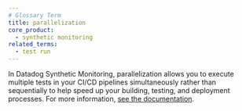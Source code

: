 ```yaml
---
# Glossary Term
title: parallelization
core_product:
  - synthetic monitoring
related_terms:
  - test run
---
```

In Datadog Synthetic Monitoring, parallelization allows you to execute multiple tests in your CI/CD pipelines simultaneously rather than sequentially to help speed up your building, testing, and deployment processes. For more information, <a href="/continuous_testing/settings/#parallelization">see the documentation</a>.